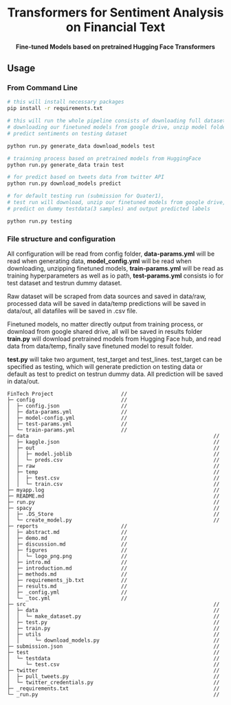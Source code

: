 <h1 align="center">
  Transformers for Sentiment Analysis on Financial Text
</h1>

<h4 align="center">
  Fine-tuned Models based on pretrained Hugging Face Transformers
</h4>

## Usage

### From Command Line
```bash
# this will install necessary packages
pip install -r requirements.txt

# this will run the whole pipeline consists of downloading full dataset, generate data, 
# downloading our finetuned models from google drive, unzip model folders,
# predict sentiments on testing dataset

python run.py generate_data download_models test

# trainning process based on pretrained models from HuggingFace
python run.py generate_data train test

# for predict based on tweets data from twitter API
python run.py download_models predict

# for default testing run (submission for Quater1), 
# test run will download, unzip our finetuned models from google drive,
# predict on dummy testdata(3 samples) and output predicted labels

python run.py testing
```

### File structure and configuration
All configuration will be read from config folder, **data-params.yml** will be read when generating data, **model_config.yml** will be read when downloading, unzipping finetuned models, **train-params.yml** will be read as training hyperparameters as well as io path, **test-params.yml** consists io for test dataset and testrun dummy dataset.

Raw dataset will be scraped from data sources and saved in data/raw, processed data will be saved in data/temp predictions will be saved in data/out, all datafiles will be saved in .csv file.

Finetuned models, no matter directly output from training process, or download from google shared drive, all will be saved in results folder **train.py** will download pretrained models from Hugging Face hub, and read data from data/temp, finally save finetuned model to result folder.

**test.py** will take two argument, test_target and test_lines. test_target can be specified as testing, which will generate prediction on testing data
or default as test to predict on testrun dummy data. All prediction will be saved in data/out.

```
FinTech Project                      //
├─ config                            //
│  ├─ config.json                    //
│  ├─ data-params.yml                //
│  ├─ model-config.yml               //
│  ├─ test-params.yml                //
│  └─ train-params.yml               //
├─ data                                                            //
│  ├─ kaggle.json                                                  //
│  ├─ out                                                          //
│  │  ├─ model.joblib                                              //
│  │  └─ preds.csv                                                 //
│  ├─ raw                                                          //
│  ├─ temp                                                         //
│  │  ├─ test.csv                                                  //
│  │  └─ train.csv                                                 //
├─ myapp.log                                                       //
├─ README.md                                                       //
├─ run.py                                                          //
├─ spacy                                                           //
│  ├─ .DS_Store                                                    //
│  └─ create_model.py                                              //
├─ reports                           //
│  ├─ abstract.md                    //
│  ├─ demo.md                        //
│  ├─ discussion.md                  //
│  ├─ figures                        //
│  │  └─ logo_png.png                //
│  ├─ intro.md                       //
│  ├─ introduction.md                //
│  ├─ methods.md                     //
│  ├─ requirements_jb.txt            //
│  ├─ results.md                     //
│  ├─ _config.yml                    //
│  └─ _toc.yml                       //
├─ src                                                             //
│  ├─ data                                                         //
│  │  └─ make_dataset.py                                           //
│  ├─ test.py                                                      //
│  ├─ train.py                                                     //
│  ├─ utils                                                        //
│  │     └─ download_models.py                                     //
├─ submission.json                                                 //
├─ test                                                            //
│  └─ testdata                                                     //
│     └─ test.csv                                                  //
├─ twitter                                                         //
│  ├─ pull_tweets.py                                               //
│  └─ twitter_credentials.py                                       //
├─ _requirements.txt                                               //
└─ _run.py                                                         //
```


